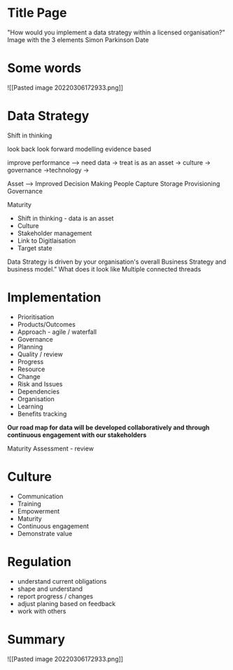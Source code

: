 
# Title Page
"How would you implement a data strategy within a licensed organisation?”
Image with the 3 elements
Simon Parkinson
Date

# Some words
![[Pasted image 20220306172933.png]]


# Data Strategy
Shift in thinking

look back
look forward
modelling
evidence based 

improve performance  --> need data  -> treat is as an asset -> culture
-> governance
->technology
->

Asset  --> Improved Decision Making
People
Capture 
Storage
Provisioning
Governance



Maturity





* Shift in thinking - data is an asset
* Culture
* Stakeholder management
*  Link to Digitlaisation 
* Target state
	
Data Strategy is driven by your organisation's overall Business Strategy and business model.”
What does it look like 
Multiple connected threads

# Implementation
* Prioritisation
* Products/Outcomes
* Approach - agile / waterfall
* Governance
* Planning
* Quality / review
* Progress
* Resource  
* Change
* Risk and Issues
* Dependencies
* Organisation
* Learning
* Benefits tracking 

**Our road map for data will be developed collaboratively and through continuous engagement with our stakeholders**

Maturity Assessment - review 

# Culture
* Communication
* Training
* Empowerment
* Maturity
* Continuous engagement
* Demonstrate value

# Regulation
* understand current obligations
* shape and understand
* report progress / changes
* adjust planing based on feedback	
* work with others


# Summary
![[Pasted image 20220306172933.png]]